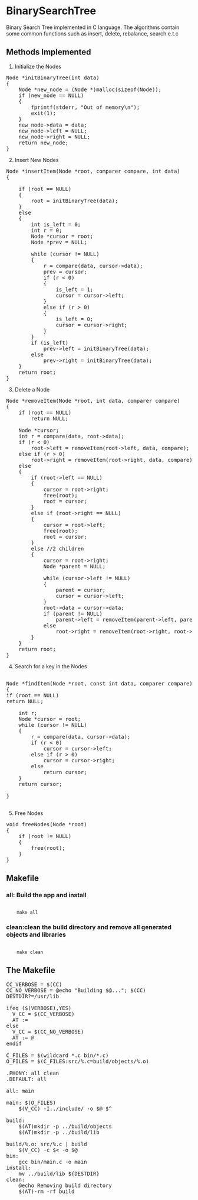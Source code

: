 # BinarySearchTree

Binary Search Tree implemented in C language. The algorithms contain some common functions such as insert, delete, rebalance, search e.t.c

## Methods Implemented

1. Initialize the Nodes
<pre>
Node *initBinaryTree(int data)
{
    Node *new_node = (Node *)malloc(sizeof(Node));
    if (new_node == NULL)
    {
        fprintf(stderr, "Out of memory\n");
        exit(1);
    }
    new_node->data = data;
    new_node->left = NULL;
    new_node->right = NULL;
    return new_node;
}
</pre>

2. Insert New Nodes
<pre>
Node *insertItem(Node *root, comparer compare, int data)
{

    if (root == NULL)
    {
        root = initBinaryTree(data);
    }
    else
    {
        int is_left = 0;
        int r = 0;
        Node *cursor = root;
        Node *prev = NULL;

        while (cursor != NULL)
        {
            r = compare(data, cursor->data);
            prev = cursor;
            if (r < 0)
            {
                is_left = 1;
                cursor = cursor->left;
            }
            else if (r > 0)
            {
                is_left = 0;
                cursor = cursor->right;
            }
        }
        if (is_left)
            prev->left = initBinaryTree(data);
        else
            prev->right = initBinaryTree(data);
    }
    return root;
}
</pre>

3. Delete a Node
<pre>
Node *removeItem(Node *root, int data, comparer compare)
{
    if (root == NULL)
        return NULL;

    Node *cursor;
    int r = compare(data, root->data);
    if (r < 0)
        root->left = removeItem(root->left, data, compare);
    else if (r > 0)
        root->right = removeItem(root->right, data, compare);
    else
    {
        if (root->left == NULL)
        {
            cursor = root->right;
            free(root);
            root = cursor;
        }
        else if (root->right == NULL)
        {
            cursor = root->left;
            free(root);
            root = cursor;
        }
        else //2 children
        {
            cursor = root->right;
            Node *parent = NULL;

            while (cursor->left != NULL)
            {
                parent = cursor;
                cursor = cursor->left;
            }
            root->data = cursor->data;
            if (parent != NULL)
                parent->left = removeItem(parent->left, parent->left->data, compare);
            else
                root->right = removeItem(root->right, root->right->data, compare);
        }
    }
    return root;
}
</pre>

4. Search for a key in the Nodes
<pre>

Node *findItem(Node *root, const int data, comparer compare)
{
if (root == NULL)
return NULL;

    int r;
    Node *cursor = root;
    while (cursor != NULL)
    {
        r = compare(data, cursor->data);
        if (r < 0)
            cursor = cursor->left;
        else if (r > 0)
            cursor = cursor->right;
        else
            return cursor;
    }
    return cursor;

}

</pre>

5. Free Nodes
<pre>
void freeNodes(Node *root)
{
    if (root != NULL)
    {
        free(root);
    }
}
</pre>

## Makefile

### all: Build the app and install
<code>
    make all
</code>
 
 ### clean:clean the build directory and remove all generated objects and libraries
<code>
    make clean
</code>

## The Makefile
<pre>
CC_VERBOSE = $(CC)
CC_NO_VERBOSE = @echo "Building $@..."; $(CC)
DESTDIR?=/usr/lib

ifeq ($(VERBOSE),YES)
  V_CC = $(CC_VERBOSE)
  AT := 
else
  V_CC = $(CC_NO_VERBOSE)
  AT := @
endif

C_FILES = $(wildcard *.c bin/*.c)
O_FILES = $(C_FILES:src/%.c=build/objects/%.o)

.PHONY: all clean
.DEFAULT: all

all: main

main: $(O_FILES)
	$(V_CC) -I../include/ -o $@ $^

build:
	$(AT)mkdir -p ../build/objects
	$(AT)mkdir -p ../build/lib

build/%.o: src/%.c | build
	$(V_CC) -c $< -o $@
bin:
	gcc bin/main.c -o main
install: 
	mv ../build/lib ${DESTDIR}
clean:
	@echo Removing build directory
	$(AT)-rm -rf build
</pre>





